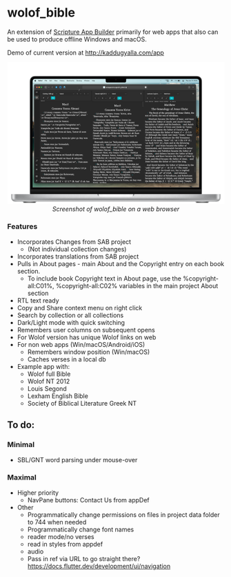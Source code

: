 # wolof_bible

An extension of [Scripture App Builder](https://software.sil.org/scriptureappbuilder/) primarily for web apps that also can be used to produce offline Windows and macOS.

Demo of current version at http://kaddugyalla.com/app

<p align="center">
  <img src="https://github.com/ngaretou/wolof_bible/blob/master/screenshot.png">
  <br>
  <i>Screenshot of wolof_bible on a web browser</i>
</p>


### Features
- Incorporates Changes from SAB project
  - (Not individual collection changes)
- Incorporates translations from SAB project
- Pulls in About pages - main About and the Copyright entry on each book section. 
  - To include book Copyright text in About page, use the %copyright-all:C01%, %copyright-all:C02% variables in the main project About section
- RTL text ready 
- Copy and Share context menu on right click
- Search by collection or all collections
- Dark/Light mode with quick switching
- Remembers user columns on subsequent opens
- For Wolof version has unique Wolof links on web
- For non web apps (Win/macOS/Android/iOS)
  - Remembers window position (Win/macOS)
  - Caches verses in a local db
- Example app with: 
  - Wolof full Bible
  - Wolof NT 2012
  <!-- - Wolof Ajami (Arabic script) full Bible -->
  - Louis Segond
  - Lexham English Bible
  - Society of Biblical Literature Greek NT

## To do:
### Minimal
- SBL/GNT word parsing under mouse-over

### Maximal
- Higher priority
  - NavPane buttons: Contact Us from appDef
- Other
  - Programmatically change permissions on files in project data folder to 744 when needed
  - Programmatically change font names
  - reader mode/no verses
  - read in styles from appdef
  - audio
  - Pass in ref via URL to go straight there? https://docs.flutter.dev/development/ui/navigation 
